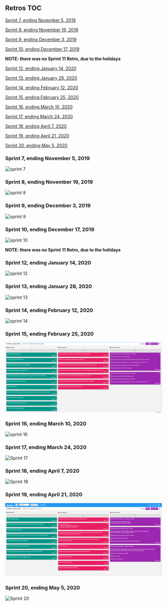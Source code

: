 ## Retros TOC

[Sprint 7, ending November 5, 2019](https://github.com/department-of-veterans-affairs/va.gov-team/blob/master/teams/vsa/teams/facility-locator/retros.md#sprint-7-ending-november-5-2019)

[Sprint 8, ending November 19, 2019](https://github.com/department-of-veterans-affairs/va.gov-team/blob/master/teams/vsa/teams/facility-locator/retros.md#sprint-8-ending-november-19-2019)

[Sprint 9, ending December 3, 2019](https://github.com/department-of-veterans-affairs/va.gov-team/blob/master/teams/vsa/teams/facility-locator/retros.md#sprint-9-ending-december-3-2019)

[Sprint 10, ending December 17, 2019](https://github.com/department-of-veterans-affairs/va.gov-team/blob/master/teams/vsa/teams/facility-locator/retros.md#sprint-10-ending-december-17-2019)

**NOTE: there was no Sprint 11 Retro, due to the holidays**

[Sprint 12, ending January 14, 2020](https://github.com/department-of-veterans-affairs/va.gov-team/blob/master/teams/vsa/teams/facility-locator/retros.md#sprint-10-ending-january-15-2020)

[Sprint 13, ending January 28, 2020](https://github.com/department-of-veterans-affairs/va.gov-team/blob/master/teams/vsa/teams/facility-locator/retros.md#sprint-13-ending-january-28-2020)

[Sprint 14, ending February 12, 2020](https://github.com/department-of-veterans-affairs/va.gov-team/blob/master/teams/vsa/teams/facility-locator/retros.md#sprint-14-ending-february-12-2020)

[Sprint 15, ending February 25, 2020](https://github.com/department-of-veterans-affairs/va.gov-team/blob/master/teams/vsa/teams/facility-locator/retros.md#sprint-15-ending-february-25-2020)

[Sprint 16, ending March 10, 2020](https://github.com/department-of-veterans-affairs/va.gov-team/blob/master/teams/vsa/teams/facility-locator/retros.md#sprint-16-ending-march-10-2020)

[Sprint 17, ending March 24, 2020](https://github.com/department-of-veterans-affairs/va.gov-team/blob/master/teams/vsa/teams/facility-locator/retros.md#sprint-17-ending-march-24-2020)

[Sprint 18, ending April 7, 2020](https://github.com/department-of-veterans-affairs/va.gov-team/blob/master/teams/vsa/teams/facility-locator/retros.md#sprint-18-ending-april-7-2020)

[Sprint 19, ending April 21, 2020](https://github.com/department-of-veterans-affairs/va.gov-team/blob/master/teams/vsa/teams/facility-locator/retros.md#sprint-19-ending-april-21-2020)

[Sprint 20, ending May 5, 2020]()

### Sprint 7, ending November 5, 2019

![sprint 7](https://github.com/department-of-veterans-affairs/va.gov-team/blob/master/teams/vsa/teams/facility-locator/images/Sprint%207%20Retro.png)


### Sprint 8, ending November 19, 2019
![sprint 8](https://github.com/department-of-veterans-affairs/va.gov-team/blob/master/teams/vsa/teams/facility-locator/images/sprint%208%20retro.png)


### Sprint 9, ending December 3, 2019
![sprint 9](https://github.com/department-of-veterans-affairs/va.gov-team/blob/master/teams/vsa/teams/facility-locator/images/Sprint%209%20Retro.png) 

### Sprint 10, ending December 17, 2019
![sprint 10](https://github.com/department-of-veterans-affairs/va.gov-team/blob/master/teams/vsa/teams/facility-locator/images/sprint%2010%20retro.png)


**NOTE: there was no Sprint 11 Retro, due to the holidays**

### Sprint 12, ending January 14, 2020

![sprint 12](https://github.com/department-of-veterans-affairs/va.gov-team/blob/master/teams/vsa/teams/facility-locator/images/sprint%2012%20retro.png)

### Sprint 13, ending January 28, 2020

![sprint 13](https://github.com/department-of-veterans-affairs/va.gov-team/blob/master/teams/vsa/teams/facility-locator/images/Retro%20Sprint%2013.png)

### Sprint 14, ending February 12, 2020
![sprint 14](https://github.com/department-of-veterans-affairs/va.gov-team/blob/master/teams/vsa/teams/facility-locator/images/Sprint%2014%20Retro.png)

### Sprint 15, ending February 25, 2020
![sprint 15](https://github.com/department-of-veterans-affairs/va.gov-team/blob/master/teams/vsa/teams/facility-locator/images/Retro%20Sprint%2015.png)

### Sprint 16, ending March 10, 2020
![sprint 16](https://github.com/department-of-veterans-affairs/va.gov-team/blob/master/teams/vsa/teams/facility-locator/images/Sprint%2016.png)

### Sprint 17, ending March 24, 2020
![Sprint 17](https://github.com/department-of-veterans-affairs/va.gov-team/blob/master/teams/vsa/teams/facility-locator/images/Sprint%2017%20Retro.png)

### Sprint 18, ending April 7, 2020
![Sprint 18](https://github.com/department-of-veterans-affairs/va.gov-team/blob/master/teams/vsa/teams/facility-locator/images/Sprint%2018%20retro.png)

### Sprint 19, ending April 21, 2020
![Sprint 19](https://github.com/department-of-veterans-affairs/va.gov-team/blob/master/teams/vsa/teams/facility-locator/images/sprint%2019%20retro.png)

### Sprint 20, ending May 5, 2020
![Sprint 20](https://github.com/department-of-veterans-affairs/va.gov-team/blob/master/teams/vsa/teams/facility-locator/images/sprint%2020%20retro.png)
